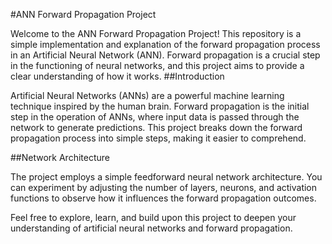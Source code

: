 #ANN Forward Propagation Project

Welcome to the ANN Forward Propagation Project! This repository is a simple implementation and explanation of the forward propagation process in an Artificial Neural Network (ANN). 
Forward propagation is a crucial step in the functioning of neural networks, and this project aims to provide a clear understanding of how it works.
##Introduction

Artificial Neural Networks (ANNs) are a powerful machine learning technique inspired by the human brain. Forward propagation is the initial step in the operation of ANNs, where input data is passed through the network to generate predictions. This project breaks down the forward propagation process into simple steps, making it easier to comprehend.

##Network Architecture

The project employs a simple feedforward neural network architecture. You can experiment by adjusting the number of layers, neurons, and activation functions to observe how it influences the forward propagation outcomes.

Feel free to explore, learn, and build upon this project to deepen your understanding of artificial neural networks and forward propagation.
